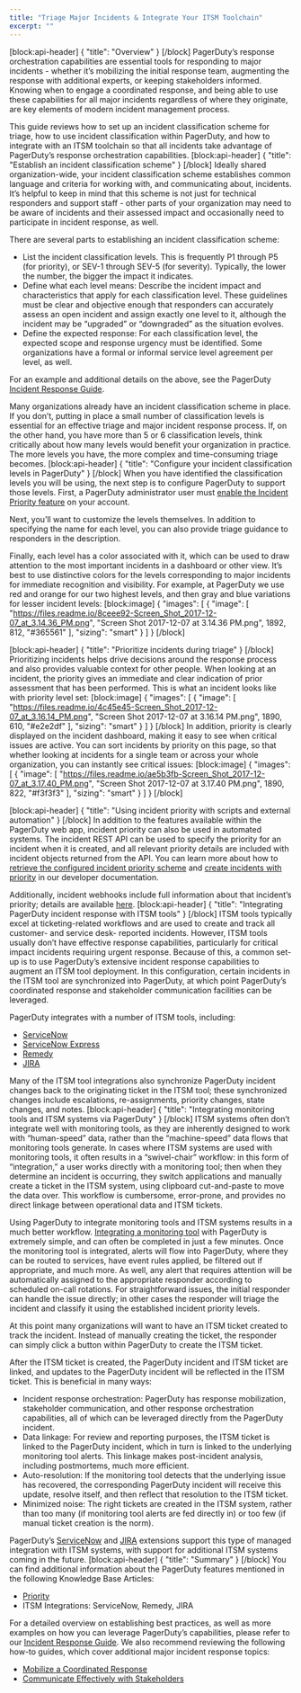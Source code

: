 ```yaml
---
title: "Triage Major Incidents & Integrate Your ITSM Toolchain"
excerpt: ""
---
```

[block:api-header]
{
  "title": "Overview"
}
[/block]
PagerDuty’s response orchestration capabilities are essential tools for responding to major incidents - whether it’s mobilizing the initial response team, augmenting the response with additional experts, or keeping stakeholders informed. Knowing when to engage a coordinated response, and being able to use these capabilities for all major incidents regardless of where they originate, are key elements of modern incident management process.

This guide reviews how to set up an incident classification scheme for triage, how to use incident classification within PagerDuty, and how to integrate with an ITSM toolchain so that all incidents take advantage of PagerDuty’s response orchestration capabilities.
[block:api-header]
{
  "title": "Establish an incident classification scheme"
}
[/block]
Ideally shared organization-wide, your incident classification scheme establishes common language and criteria for working with, and communicating about, incidents. It’s helpful to keep in mind that this scheme is not just for technical responders and support staff - other parts of your organization may need to be aware of incidents and their assessed impact and occasionally need to participate in incident response, as well.

There are several parts to establishing an incident classification scheme:
  * List the incident classification levels. This is frequently P1 through P5 (for priority), or SEV-1 through SEV-5 (for severity). Typically, the lower the number, the bigger the impact it indicates.
  * Define what each level means: Describe the incident impact and characteristics that apply for each classification level. These guidelines must be clear and objective enough that responders can accurately assess an open incident and assign exactly one level to it, although the incident may be “upgraded” or “downgraded” as the situation evolves.
  * Define the expected response: For each classification level, the expected scope and response urgency must be identified. Some organizations have a formal or informal service level agreement per level, as well.

For an example and additional details on the above, see the PagerDuty [Incident Response Guide](https://response.pagerduty.com/before/severity_levels/).

Many organizations already have an incident classification scheme in place. If you don’t, putting in place a small number of classification levels is essential for an effective triage and major incident response process.  If, on the other hand, you have more than 5 or 6 classification levels, think critically about how many levels would benefit your organization in practice. The more levels you have, the more complex and time-consuming triage becomes.
[block:api-header]
{
  "title": "Configure your incident classification levels in PagerDuty"
}
[/block]
When you have identified the classification levels you will be using, the next step is to configure PagerDuty to support those levels. First, a PagerDuty administrator user must [enable the Incident Priority feature](https://support.pagerduty.com/docs/incident-priority#section-enabling-incident-priority) on your account.

Next, you’ll want to customize the levels themselves. In addition to specifying the name for each level, you can also provide triage guidance to responders in the description. 

Finally, each level has a color associated with it, which can be used to draw attention to the most important incidents in a dashboard or other view. It’s best to use distinctive colors for the levels corresponding to major incidents for immediate recognition and visibility. For example, at PagerDuty we use red and orange for our two highest levels, and then gray and blue variations for lesser incident levels:
[block:image]
{
  "images": [
    {
      "image": [
        "https://files.readme.io/8ceee92-Screen_Shot_2017-12-07_at_3.14.36_PM.png",
        "Screen Shot 2017-12-07 at 3.14.36 PM.png",
        1892,
        812,
        "#365561"
      ],
      "sizing": "smart"
    }
  ]
}
[/block]

[block:api-header]
{
  "title": "Prioritize incidents during triage"
}
[/block]
Prioritizing incidents helps drive decisions around the response process and also provides valuable context for other people. When looking at an incident, the priority gives an immediate and clear indication of prior assessment that has been performed. This is what an incident looks like with priority level set:
[block:image]
{
  "images": [
    {
      "image": [
        "https://files.readme.io/4c45e45-Screen_Shot_2017-12-07_at_3.16.14_PM.png",
        "Screen Shot 2017-12-07 at 3.16.14 PM.png",
        1890,
        610,
        "#e2e2df"
      ],
      "sizing": "smart"
    }
  ]
}
[/block]
In addition, priority is clearly displayed on the incident dashboard, making it easy to see when critical issues are active. You can sort incidents by priority on this page, so that whether looking at incidents for a single team or across your whole organization, you can instantly see critical issues:
[block:image]
{
  "images": [
    {
      "image": [
        "https://files.readme.io/ae5b3fb-Screen_Shot_2017-12-07_at_3.17.40_PM.png",
        "Screen Shot 2017-12-07 at 3.17.40 PM.png",
        1890,
        822,
        "#f3f3f3"
      ],
      "sizing": "smart"
    }
  ]
}
[/block]

[block:api-header]
{
  "title": "Using incident priority with scripts and external automation"
}
[/block]
In addition to the features available within the PagerDuty web app, incident priority can also be used in automated systems. The incident REST API can be used to specify the priority for an incident when it is created, and all relevant priority details are included with incident objects returned from the API. You can learn more about how to [retrieve the configured incident priority scheme](https://v2.developer.pagerduty.com/v2/page/api-reference#!/Priorities/get_priorities) and [create incidents with priority](https://v2.developer.pagerduty.com/v2/page/api-reference#!/Incidents/post_incidents) in our developer documentation.

Additionally, incident webhooks include full information about that incident’s priority; details are available [here](https://v2.developer.pagerduty.com/docs/webhooks-v2-overview).
[block:api-header]
{
  "title": "Integrating PagerDuty incident response with ITSM tools"
}
[/block]
ITSM tools typically excel at ticketing-related workflows and are used to create and track all customer- and service desk- reported incidents. However, ITSM tools usually don’t have effective response capabilities, particularly for critical impact incidents requiring urgent response.
Because of this, a common set-up is to use PagerDuty’s extensive incident response capabilities to augment an ITSM tool deployment. In this configuration, certain incidents in the ITSM tool are synchronized into PagerDuty, at which point PagerDuty’s coordinated response and stakeholder communication facilities can be leveraged.

PagerDuty integrates with a number of ITSM tools, including:
  * [ServiceNow](https://support.pagerduty.com/docs/servicenow)
  * [ServiceNow Express](https://www.pagerduty.com/docs/guides/servicenow-express-integration-guide/)
  * [Remedy](https://www.pagerduty.com/docs/guides/bmc-service-desk-integration-guide/)
  * [JIRA](https://www.pagerduty.com/docs/guides/jira-webhook-email-integration-guide/)

Many of the ITSM tool integrations also synchronize PagerDuty incident changes back to the originating ticket in the ITSM tool; these synchronized changes include escalations, re-assignments, priority changes, state changes, and notes.
[block:api-header]
{
  "title": "Integrating monitoring tools and ITSM systems via PagerDuty"
}
[/block]
ITSM systems often don’t integrate well with monitoring tools, as they are inherently designed to work with “human-speed” data, rather than the “machine-speed” data flows that monitoring tools generate. In cases where ITSM systems are used with monitoring tools, it often results in a “swivel-chair” workflow: in this form of “integration,” a user works directly with a monitoring tool; then when they determine an incident is occurring, they switch applications and manually create a ticket in the ITSM system, using clipboard cut-and-paste to move the data over. This workflow is cumbersome, error-prone, and provides no direct linkage between operational data and ITSM tickets.

Using PagerDuty to integrate monitoring tools and ITSM systems results in a much better workflow. [Integrating a monitoring tool](https://support.pagerduty.com/docs/services-and-integrations#section-add-integrations-to-an-existing-service) with PagerDuty is extremely simple, and can often be completed in just a few minutes. Once the monitoring tool is integrated, alerts will flow into PagerDuty, where they can be routed to services, have event rules applied, be filtered out if appropriate, and much more. As well, any alert that requires attention will be automatically assigned to the appropriate responder according to scheduled on-call rotations. For straightforward issues, the initial responder can handle the issue directly; in other cases the responder will triage the incident and classify it using the established incident priority levels.

At this point many organizations will want to have an ITSM ticket created to track the incident. Instead of manually creating the ticket, the responder can simply click a button within PagerDuty to create the ITSM ticket.

After the ITSM ticket is created, the PagerDuty incident and ITSM ticket are linked, and updates to the PagerDuty incident will be reflected in the ITSM ticket. This is beneficial in many ways:
  * Incident response orchestration: PagerDuty has response mobilization, stakeholder communication, and other response orchestration capabilities, all of which can be leveraged directly from the PagerDuty incident.
  * Data linkage: For review and reporting purposes, the ITSM ticket is linked to the PagerDuty incident, which in turn is linked to the underlying monitoring tool alerts. This linkage makes post-incident analysis, including postmortems, much more efficient.
  * Auto-resolution: If the monitoring tool detects that the underlying issue has recovered, the corresponding PagerDuty incident will receive this update, resolve itself, and then reflect that resolution to the ITSM ticket.
  * Minimized noise: The right tickets are created in the ITSM system, rather than too many (if monitoring tool alerts are fed directly in) or too few (if manual ticket creation is the norm).

PagerDuty’s [ServiceNow](https://www.pagerduty.com/docs/guides/servicenow-integration-guide/) and [JIRA](https://www.pagerduty.com/docs/guides/jira-software-extension-guide/) extensions support this type of managed integration with ITSM systems, with support for additional ITSM systems coming in the future.
[block:api-header]
{
  "title": "Summary"
}
[/block]
You can find additional information about the PagerDuty features mentioned in the following Knowledge Base Articles:
  * [Priority](https://support.pagerduty.com/docs/incident-priority)
  * ITSM Integrations: ServiceNow, Remedy, JIRA

For a detailed overview on establishing best practices, as well as more examples on how you can leverage PagerDuty’s capabilities, please refer to our [Incident Response Guide](https://response.pagerduty.com/). We also recommend reviewing the following how-to guides, which cover additional major incident response topics:
  * [Mobilize a Coordinated Response](https://support.pagerduty.com/docs/how-to-mobilizing-coordinated-responses)
  * [Communicate Effectively with Stakeholders](https://support.pagerduty.com/docs/how-to-effective-stakeholder-communications)